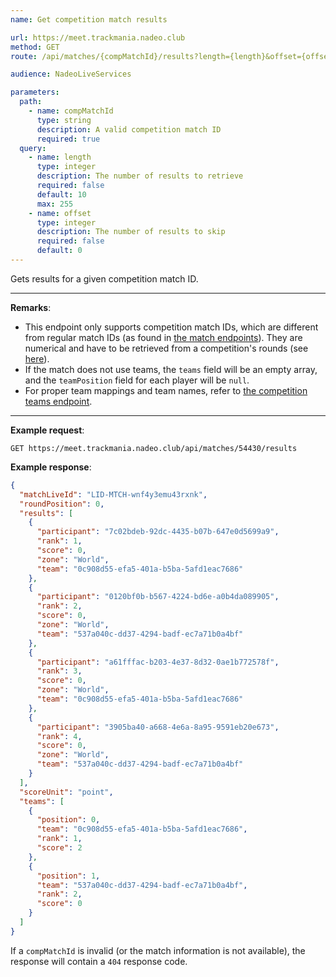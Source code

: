 ```yaml
---
name: Get competition match results

url: https://meet.trackmania.nadeo.club
method: GET
route: /api/matches/{compMatchId}/results?length={length}&offset={offset}

audience: NadeoLiveServices

parameters:
  path:
    - name: compMatchId
      type: string
      description: A valid competition match ID
      required: true
  query:
    - name: length
      type: integer
      description: The number of results to retrieve
      required: false
      default: 10
      max: 255
    - name: offset
      type: integer
      description: The number of results to skip
      required: false
      default: 0
---
```


Gets results for a given competition match ID.

---

**Remarks**:

- This endpoint only supports competition match IDs, which are different from regular match IDs (as found in [the match endpoints](/meet/matches)). They are numerical and have to be retrieved from a competition's rounds (see [here](/meet/competition-matches/matches-for-round)).
- If the match does not use teams, the `teams` field will be an empty array, and the `teamPosition` field for each player will be `null`.
- For proper team mappings and team names, refer to [the competition teams endpoint](/meet/competitions/teams).

---

**Example request**:

```plain
GET https://meet.trackmania.nadeo.club/api/matches/54430/results
```

**Example response**:

```json
{
  "matchLiveId": "LID-MTCH-wnf4y3emu43rxnk",
  "roundPosition": 0,
  "results": [
    {
      "participant": "7c02bdeb-92dc-4435-b07b-647e0d5699a9",
      "rank": 1,
      "score": 0,
      "zone": "World",
      "team": "0c908d55-efa5-401a-b5ba-5afd1eac7686"
    },
    {
      "participant": "0120bf0b-b567-4224-bd6e-a0b4da089905",
      "rank": 2,
      "score": 0,
      "zone": "World",
      "team": "537a040c-dd37-4294-badf-ec7a71b0a4bf"
    },
    {
      "participant": "a61fffac-b203-4e37-8d32-0ae1b772578f",
      "rank": 3,
      "score": 0,
      "zone": "World",
      "team": "0c908d55-efa5-401a-b5ba-5afd1eac7686"
    },
    {
      "participant": "3905ba40-a668-4e6a-8a95-9591eb20e673",
      "rank": 4,
      "score": 0,
      "zone": "World",
      "team": "537a040c-dd37-4294-badf-ec7a71b0a4bf"
    }
  ],
  "scoreUnit": "point",
  "teams": [
    {
      "position": 0,
      "team": "0c908d55-efa5-401a-b5ba-5afd1eac7686",
      "rank": 1,
      "score": 2
    },
    {
      "position": 1,
      "team": "537a040c-dd37-4294-badf-ec7a71b0a4bf",
      "rank": 2,
      "score": 0
    }
  ]
}
```

If a `compMatchId` is invalid (or the match information is not available), the response will contain a `404` response code.
